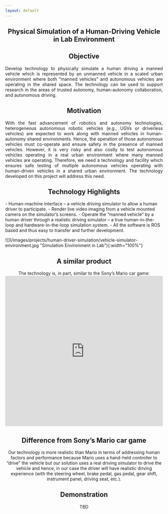 ```yaml
---
layout: default
---
```

<h2 align="center"><b>Physical Simulation of a Human-Driving Vehicle in Lab Environment</b></h2>

<h2 align="center">Objective</h2>
<p align="justify">
Develop technology to physically simulate a human driving a manned vehicle which is represented by an unmanned vehicle in a scaled urban environment where both “manned vehicles” and autonomous vehicles are operating in the shared space. The technology can be used to support research in the areas of trusted autonomy, human-autonomy collaboration, and autonomous driving.
</p>

<h2 align="center">Motivation</h2>
<p align="justify">
With the fast advancement of robotics and autonomy technologies, heterogeneous autonomous robotic vehicles (e.g., UGVs or driverless vehicles) are expected to work along with manned vehicles in human-autonomy shared environments. Hence, the operation of those autonomous vehicles must co-operate and ensure safety in the presence of manned vehicles. However, it is very risky and also costly to test autonomous vehicles operating in a real urban environment where many manned vehicles are operating. Therefore, we need a technology and facility which ensures safe testing of multiple autonomous vehicles operating with human-driven vehicles in a shared urban environment. The technology developed on this project will address this need.
</p>

<h2 align="center">Technology Highlights</h2>
<p align="left">
- Human-machine interface – a vehicle driving simulator to allow a human driver to participate.
- Render live video imaging from a vehicle mounted camera on the simulator’s screens.
- Operate the “manned vehicle” by a human driver through a realistic driving simulator – a true human-in-the-loop and hardware-in-the-loop simulation system.
- All the software is ROS based and thus easy to transfer and further development.
</p>
![](/images/projects/human-driver-simulation/vehicle-simulator-environment.jpg "Simulation Environment in Lab"){:width="100%"}

<h2 align="center">A similar product</h2>
<p align="center">
The technology is, in part, similar to the Sony’s Mario car game:
<iframe width="100%" height="480" src="https://www.youtube.com/embed/X6o6T40w6As" frameborder="0" allow="accelerometer; autoplay; encrypted-media; gyroscope; picture-in-picture" allowfullscreen></iframe>
</p>

<h2 align="center">Difference from Sony’s Mario car game</h2>
<p align="center">
Our technology is more realistic than Mario in terms of addressing human factors and performance because Mario uses a hand-held controller to “drive” the vehicle but our solution uses a real driving simulator to drive the vehicle and hence, in our case the driver will have realistic driving experience (with the steering wheel, brake pedal, gas pedal, gear shift, instrument panel, driving seat, etc.).
</p>

<h2 align="center">Demonstration</h2>
<p align="center">
TBD
</p>
